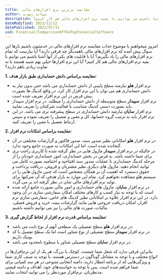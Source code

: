 ```yaml
---
title:  مقایسه برترین نرم افزارهای مالی
author: سمانه رشوند  
description: امروز میخواهیم با موضوع جذاب مقایسه نرم افزارهای مالی در خدمتتون باشیم. آیا با قابلیت های یکی از آنها آشنا باشیم می توانیم با بقیه نرم افزارهای مالی هم کار کنیم؟
dateModified: 2022/12/12  
datePublished: 2022/07/31 
uid: Financial/ComparisonOfTheTopFinancialSoftware  
---
```

امروز میخواهیم با موضوع جذاب مقایسه نرم افزارهای مالی در خدمتتون باشیم
بارها این سوال پیش آمده که نرم افزارهای مالی باهمدیگر چه فرقی دارند؟
آیا نیازست که تمام نرم افزارهای مالی را یاد بگیریم؟
آیا با قابلیت های یکی از آنها آشنا باشیم می توانیم با بقیه نرم افزارهای مالی هم کار کنیم؟
آیا این نرم افزارها خیلی بهم شبیه هستند یا نه تفاوت زیادی باهم دارند؟

**1. مقایسه براساس دانش حسابداری طبق بازار هدف:**

* نرم افزار **هلو** نیازمند سطح پایینی از دانش حسابداری می باشد حتی بدون نیاز به دانش حسابداری هم می توان با این نرم افزار کار کرد. در واقع کدینگ ها بصورت پیش فرض در این نرم افزار تعریف شده است.
* نرم افزار **سپیدار** سطح متوسطه از دانش حسابداری را میطلبد. در نرم افزار سپیدار باید بصورت دستی کدینگ متناسب با فعالیت شرکتتان را تعریف نمایید.
* نرم افزار **سایان** نیازمند دانش حسابداری در سطح پیشرفته تری می باشد. در این نرم افزار باید به ترتیب گروه حسابها، کل و معین و تفصیل را تعریف نموده و سپس ارتباط تفصیل با معین را تعریف کنید.


**2. مقایسه براساس امکانات نرم افزار:**

* در نرم افزار **هلو** امکاناتی نظیر صدور سند، صدور فاکتور و گزارشات مختلفی در آن گنجانده شده است. اما این امکانات به صورت جامع وجود ندارد.
* در حالیکه در نرم افزار **سپیدار** ماژول هایی در نظر گرفته شده تا کاربری راحت تری برای شما داشته باشد. به فرض در بخش حسابداری، امور حسابداری خودتان را از مرحله کدینگ حسابداری تا عملیات صدور سند افتتاحیه و اختتامیه بصورت کامل می توانید انجام دهید. ماژول های دیگری نظیر مشتریان و فروش، دریافت پرداخت و حقوق دستمزد که اهمیت آن بر همگان مشخص است که چنین ماژول هایی را در سیستم هلو مشاهده نخواهیم کرد. تمام این موارد به بازار هدفی که آن شرکتها برای تولید نرم افزارهای مالی شان در نظر گرفته اند بر می گردد.
* در نرم افزار **سایان**، ماژول های حسابداری و امور مالی بصورت جامع ارائه شده است که با توجه به نیاز کسب و کارهای مختلف امکان سفارشی سازی در آن وجود دارد. در این نرم افزار علاوه بر امکاناتی نظیر کدینگ های خاص، سفارشی سازی نرم افزار، امکان دریافت خروجی هایی مانند گزارشات بیمه، خرید و فروش فصلی، مالیات، صورت های مالی را نیز می توانیم داشته باشیم.


**3. مقایسه براساس قدرت نرم افزار از لحاظ گزارش گیری:**

* در نرم افزار **هلو** سطح تفصیلی یک سطحی آنهم از نوع ثابت می باشد.
* در نرم افزار **سپیدار** سطح تفصیلی از نوع شناور است اما یک سطح تفصیل با کد یونیک داریم
* در نرم افزار **سایان** سطح تفصیلی شناور با سطوح نامحدود می باشد.


بنابراین فرقی ندارد که شغل شما چیست، کوچک یا بزرگ، هر یک از این نرم‌افزارها در انواع مختلف و با توجه به مشاغل گوناگون در دسترس هستند. با توجه به صنف کاری شما و ویژگی‌هایی که از برنامه انتظار دارید، دامنه انتخابی متنوعی در هر سه کمپانی برای شما فراهم شده است. پس با توجه به خواسته‌های خود، اهداف و دامنه قیمتی مدنظرتان، نرم‌افزار موردنظر را می توانید انتخاب نمایید. 